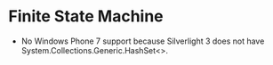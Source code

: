 # Finite State Machine

- No Windows Phone 7 support because Silverlight 3 does not have System.Collections.Generic.HashSet<>. 